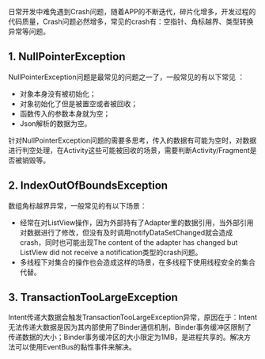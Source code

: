 日常开发中难免遇到Crash问题，随着APP的不断迭代，碎片化增多，开发过程的代码质量，Crash问题必然增多，常见的crash有：空指针、角标越界、类型转换异常等问题。

## 1. NullPointerException

NullPointerException问题是最常见的问题之一了，一般常见的有以下常见 ：

- 对象本身没有被初始化；
- 对象初始化了但是被置空或者被回收；
- 函数传入的参数本身就为空；
- Json解析的数据为空。

针对NullPointerException问题的需要多思考，传入的数据有可能为空时，对数据进行判空处理，在Activity这些可能被回收的场景，需要判断Activity/Fragment是否被销毁等。

## 2. IndexOutOfBoundsException

数组角标越界异常，一般常见的有以下场景：

- 经常在对ListView操作，因为外部持有了Adapter里的数据引用，当外部引用对数据进行了修改，但没有及时调用notifyDataSetChanged就会造成 crash，同时也可能出现The content of the adapter has changed but ListView did not receive a notification类型的crash问题。
- 多线程下对集合的操作也会造成这样的场景，在多线程下使用线程安全的集合代替。

## 3. TransactionTooLargeException

Intent传递大数据会触发TransactionTooLargeException异常，原因在于：Intent无法传递大数据是因为其内部使用了Binder通信机制，Binder事务缓冲区限制了传递数据的大小；Binder事务缓冲区的大小限定为1MB，是进程共享的。解决方法可以使用EventBus的黏性事件来解决。

